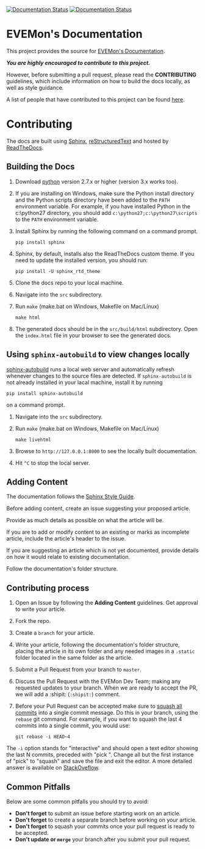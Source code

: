 [![Documentation Status](https://readthedocs.org/projects/evemon/badge/?version=stable)](http://evemon.readthedocs.org/en/stable/?badge=stable)
[![Documentation Status](https://readthedocs.org/projects/evemon/badge/?version=latest)](http://evemon.readthedocs.org/en/stable/?badge=latest)

# EVEMon's Documentation #

This project provides the source for [EVEMon's Documentation](http://evemon.readthedocs.org).

***You are highly encouraged to contribute to this project.***

However, before submitting a pull request, please read the **CONTRIBUTING** guidelines, which include information on how to build the docs locally, as well as style guidance.

A list of people that have contributed to this project can be found [here](CONTRIBUTORS.md).

# Contributing #

The docs are built using [Sphinx](http://sphinx-doc.org), [reStructuredText](http://sphinx-doc.org/rest.html) and hosted by [ReadTheDocs](http://evemon.readthedocs.org).

## Building the Docs ##

1. Download [python](https://www.python.org/downloads/) version 2.7.x or higher (version 3.x works too).
2. If you are installing on Windows, make sure the Python install directory and the Python scripts directory have been added to the `PATH` environment variable.
For example, if you have installed Python in the c:\python27 directory, you should add `c:\python27;c:\python27\scripts` to the `PATH` environment variable.
3. Install Sphinx by running the following command on a command prompt.

    ```pip install sphinx```

4. Sphinx, by default, installs also the ReadTheDocs custom theme.
If you need to update the installed version, you should run:

    ```pip install -U sphinx_rtd_theme```

5. Clone the docs repo to your local machine.
6. Navigate into the `src` subdirectory.
7. Run `make` (make.bat on Windows, Makefile on Mac/Linux)

    ```make html```

8. The generated docs should be in the `src/build/html` subdirectory.
Open the `index.html` file in your browser to see the generated docs.

## Using `sphinx-autobuild` to view changes locally ##

[sphinx-autobuild](https://github.com/GaretJax/sphinx-autobuild) runs a local web server and automatically refresh whenever changes to the source files are detected.
If `sphinx-autobuild` is not already installed in your lacal machine, install it by running

 ```pip install sphinx-autobuild```
 
 on a command prompt.

1. Navigate into the `src` subdirectory.
2. Run `make` (make.bat on Windows, Makefile on Mac/Linux)
 
    ```make livehtml```

3. Browse to `http://127.0.0.1:8000` to see the locally built documentation. 
4. Hit `^C` to stop the local server.

## Adding Content ##

The documentation follows the [Sphinx Style Guide](http://documentation-style-guide-sphinx.readthedocs.org/en/latest/style-guide.html).

Before adding content, create an issue suggesting your proposed article.

Provide as much details as possible on what the article will be.

If you are to add or modify content to an existing or marks as incomplete article, include the article's header to the issue.

If you are suggesting an article which is not yet documented, provide details on how it would relate to existing documentation.

Follow the documentation's folder structure.

## Contributing process ##

1. Open an Issue by following the **Adding Content** guidelines.
Get approval to write your article.
2. Fork the repo.
3. Create a `branch` for your article.
4. Write your article, following the documentation's folder structure, placing the article in its own folder and any needed images in a `.static` folder located in the same folder as the article.
5. Submit a Pull Request from your branch to `master`.
6. Discuss the Pull Request with the EVEMon Dev Team; making any requested updates to your branch.
When we are ready to accept the PR, we will add a :shipit: (`:shipit:`) comment.
7. Before your Pull Request can be accepted make sure to [squash all commits](http://stackoverflow.com/questions/14534397/squash-all-my-commits-into-one-for-github-pull-request) into a single commit message.
Do this in your branch, using the `rebase` git command.
For example, if you want to squash the last 4 commits into a single commit, you would use:

	```git rebase -i HEAD~4```

The `-i` option stands for "interactive" and should open a text editor showing the last N commits, preceded with "pick ".
Change all but the first instance of "pick" to "squash" and save the file and exit the editor.
A more detailed answer is available on [StackOveflow](http://stackoverflow.com/a/6934882).

## Common Pitfalls ##

Below are some common pitfalls you should try to avoid:

- **Don't forget** to submit an issue before starting work on an article.
- **Don't forget** to create a separate branch before working on your article.
- **Don't forget** to squash your commits once your pull request is ready to be accepted.
- **Don't update or `merge`** your branch after you submit your pull request.
